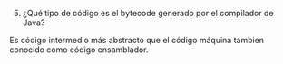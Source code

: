 5. ¿Qué tipo de código es el bytecode generado por el compilador de Java?  

Es código intermedio más abstracto que el código máquina tambien conocido como código ensamblador. 